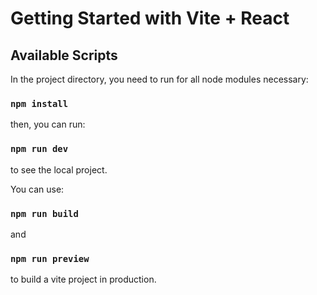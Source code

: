 # Getting Started with Vite + React

## Available Scripts

In the project directory, you need to run for all node modules necessary:

### `npm install`

then, you can run:

### `npm run dev`

to see the local project.

You can use:

### `npm run build`

and

### `npm run preview`

to build a vite project in production.